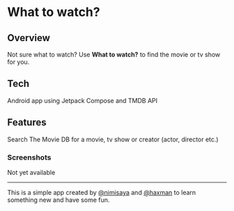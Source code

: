 # What to watch?

## Overview

Not sure what to watch? Use **What to watch?** to find the movie or tv show for you. 

## Tech

Android app using Jetpack Compose and TMDB API

## Features

Search The Movie DB for a movie, tv show or creator (actor, director etc.)


### Screenshots

Not yet available

----

This is a simple app created by [@nimisaya](https://github.com/nimisaya) and [@haxman](https://github.com/haxman) to learn something new and have some fun.
